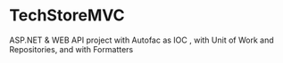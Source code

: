 # TechStoreMVC
ASP.NET &amp; WEB API project with Autofac as IOC , with Unit of Work and Repositories, and with Formatters
